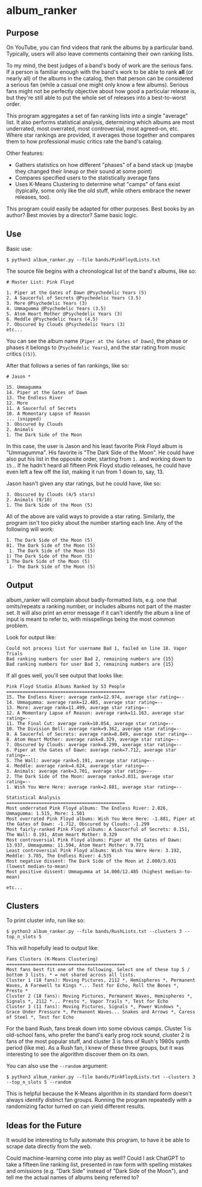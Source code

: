 # album_ranker

## Purpose

On YouTube, you can find videos that rank the albums by a particular band. Typically, users will also leave comments containing their own ranking lists.

To my mind, the best judges of a band's body of work are the serious fans. If a person is familiar enough with the band's work to be able to rank **all** (or nearly all) of the albums in the catalog, then that person can be considered a serious fan (while a casual one might only know a few albums). Serious fans might not be perfectly objective about how good a particular release is, but they're still able to put the whole set of releases into a best-to-worst order.

This program aggregates a set of fan ranking lists into a single "average" list. It also performs statistical analysis, determining which albums are most underrated, most overrated, most controversial, most agreed-on, etc. Where star rankings are provided, it averages those together and compares them to how professional music critics rate the band's catalog.

Other features:
* Gathers statistics on how different "phases" of a band stack up (maybe they changed their lineup or their sound at some point)
* Compares specified users to the statistically average fans
* Uses K-Means Clustering to determine what "camps" of fans exist (typically, some only like the old stuff, while others embrace the newer releases, too).

This program could easily be adapted for other purposes. Best books by an author? Best movies by a director? Same basic logic.

## Use

Basic use:
```commandline
$ python3 album_ranker.py --file bands/PinkFloydLists.txt
```

The source file begins with a chronological list of the band's albums, like so:
```
# Master List: Pink Floyd

1. Piper at the Gates of Dawn @Psychedelic Years (5)
2. A Saucerful of Secrets @Psychedelic Years (3.5)
3. More @Psychedelic Years (3)
4. Ummagumma @Psychedelic Years (3.5)
5. Atom Heart Mother @Psychedelic Years (3)
6. Meddle @Psychedelic Years (4.5)
7. Obscured by Clouds @Psychedelic Years (3)
etc...
```

You can see the album name (`Piper at the Gates of Dawn`), the phase or phases it belongs to (`Psychedelic Years`), and the star rating from music critics (`(5)`).

After that follows a series of fan rankings, like so:
```
# Jason *

15. Ummagumma
14. Piper at the Gates of Dawn
13. The Endless River
12. More
11. A Saucerful of Secrets
10. A Momentary Lapse of Reason
... (snipped)
3. Obscured by Clouds
2. Animals
1. The Dark Side of the Moon
```

In this case, the user is Jason and his least favorite Pink Floyd album is "Ummagumma". His favorite is "The Dark Side of the Moon". He could have also put his list in the opposite order, starting from `1.` and working down to `15.`. If he hadn't heard all fifteen Pink Floyd studio releases, he could have even left a few off the list, making it run from 1 down to, say, 13. 

Jason hasn't given any star ratings, but he could have, like so:

```
3. Obscured by Clouds (4/5 stars)
2. Animals (9/10)
1. The Dark Side of the Moon (5)
```

All of the above are valid ways to provide a star rating. Similarly, the program isn't too picky about the number starting each line. Any of the following will work:
```
1. The Dark Side of the Moon (5)
01. The Dark Side of the Moon (5)
 1. The Dark Side of the Moon (5)
1) The Dark Side of the Moon (5)
1 The Dark Side of the Moon (5)
 1- The Dark Side of the Moon (5)
```

## Output

album_ranker will complain about badly-formatted lists, e.g. one that omits/repeats a ranking number, or includes albums not part of the master set. It will also print an error message if it can't identify the album a line of input is meant to refer to, with misspellings being the most common problem.

Look for output like:
```
Could not process list for username Bad 1, failed on line 18. Vapor Trials
Bad ranking numbers for user Bad 2, remaining numbers are {15}
Bad ranking numbers for user Bad 3, remaining numbers are {15}
```

If all goes well, you'll see output that looks like:
```
Pink Floyd Studio Albums Ranked by 53 People
============================================
15. The Endless River: average rank=12.974, average star rating=--
14. Ummagumma: average rank=12.485, average star rating=--
13. More: average rank=11.499, average star rating=--
12. A Momentary Lapse of Reason: average rank=11.163, average star rating=--
11. The Final Cut: average rank=10.054, average star rating=--
10. The Division Bell: average rank=9.362, average star rating=--
9. A Saucerful of Secrets: average rank=8.849, average star rating=--
8. Atom Heart Mother: average rank=8.329, average star rating=--
7. Obscured by Clouds: average rank=8.299, average star rating=--
6. Piper at the Gates of Dawn: average rank=7.712, average star rating=--
5. The Wall: average rank=5.191, average star rating=--
4. Meddle: average rank=4.624, average star rating=--
3. Animals: average rank=3.701, average star rating=--
2. The Dark Side of the Moon: average rank=3.031, average star rating=--
1. Wish You Were Here: average rank=2.881, average star rating=--

Statistical Analysis
============================================
Most underrated Pink Floyd albums: The Endless River: 2.026, Ummagumma: 1.515, More: 1.501
Most overrated Pink Floyd albums: Wish You Were Here: -1.881, Piper at the Gates of Dawn: -1.712, Obscured by Clouds: -1.299
Most fairly-ranked Pink Floyd albums: A Saucerful of Secrets: 0.151, The Wall: 0.191, Atom Heart Mother: 0.329
Most controversial Pink Floyd albums: Piper at the Gates of Dawn: 13.937, Ummagumma: 11.594, Atom Heart Mother: 9.771
Least controversial Pink Floyd albums: Wish You Were Here: 3.192, Meddle: 3.785, The Endless River: 4.535
Most negative dissent: The Dark Side of the Moon at 2.000/3.031 (lowest median-to-mean)
Most positive dissent: Ummagumma at 14.000/12.485 (highest median-to-mean)

etc...
```

## Clusters

To print cluster info, run like so:
```commandline
$ python3 album_ranker.py --file bands/RushLists.txt --clusters 3 --top_n_slots 5
```

This will hopefully lead to output like:
```
Fans Clusters (K-Means Clustering)
============================================
Most fans best fit one of the following. Select one of these top 5 / bottom 3 lists. * = not shared across all lists.
Cluster 1 (18 fans): Moving Pictures, 2112 *, Hemispheres *, Permanent Waves, A Farewell to Kings *... Test for Echo, Roll the Bones *, Presto *
Cluster 2 (18 fans): Moving Pictures, Permanent Waves, Hemispheres *, Signals *, 2112 *... Presto *, Vapor Trails *, Test for Echo
Cluster 3 (11 fans): Moving Pictures, Signals *, Power Windows *, Grace Under Pressure *, Permanent Waves... Snakes and Arrows *, Caress of Steel *, Test for Echo
```

For the band Rush, fans break down into some obvious camps. Cluster 1 is old-school fans, who prefer the band's early prog rock sound, cluster 2 is fans of the most popular stuff, and cluster 3 is fans of Rush's 1980s synth period (like me). As a Rush fan, I knew of these three groups, but it was interesting to see the algorithm discover them on its own.

You can also use the `--random` argument:
```commandline
$ python3 album_ranker.py --file bands/PinkFloydLists.txt --clusters 3 --top_n_slots 5 --random
```

This is helpful because the K-Means algorithm in its standard form doesn't always identify distinct fan groups. Running the program repeatedly with a randomizing factor turned on can yield different results. 

## Ideas for the Future

It would be interesting to fully automate this program, to have it be able to scrape data directly from the web.

Could machine-learning come into play as well? Could I ask ChatGPT to take a fifteen line ranking list, presented in raw form with spelling mistakes and omissions (e.g. "Dark Side" instead of "Dark Side of the Moon"), and tell me the actual names of albums being referred to?